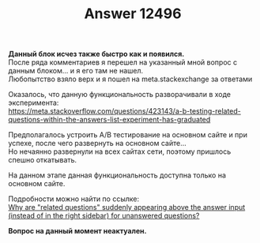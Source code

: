 ﻿---
title: "Answer 12496"
se.owner.user_id: 189027
se.owner.display_name: "Михаил Ребров"
se.owner.link: "https://ru.meta.stackoverflow.com/users/189027/%d0%9c%d0%b8%d1%85%d0%b0%d0%b8%d0%bb-%d0%a0%d0%b5%d0%b1%d1%80%d0%be%d0%b2"
se.answer_id: 12496
se.question_id: 12495
se.post_type: answer
se.is_accepted: True
---
<p><strong>Данный блок исчез также быстро как и появился.</strong><br/>
После ряда комментариев я перешел на указанный мной вопрос с данным блоком... и я его там не нашел.<br/>
Любопытство взяло верх и я пошел на meta.stackexchange за ответами</p>
<p>Оказалось, что данную функциональность разворачивали в ходе эксперимента:<br/>
<a href="https://meta.stackoverflow.com/questions/423143/a-b-testing-related-questions-within-the-answers-list-experiment-has-graduated">https://meta.stackoverflow.com/questions/423143/a-b-testing-related-questions-within-the-answers-list-experiment-has-graduated</a></p>
<p>Предполагалось устроить A/B тестирование на основном сайте и при успехе, после чего развернуть на основном сайте...<br/>
Но нечаянно развернули на всех сайтах сети, поэтому пришлось спешно откатывать.</p>
<p>На данном этапе данная функциональность доступна только на основном сайте.</p>
<p>Подробности можно найти по ссылке:<br/>
<a href="https://meta.stackexchange.com/questions/387755/why-are-related-questions-suddenly-appearing-above-the-answer-input-instead-o">Why are &quot;related questions&quot; suddenly appearing above the answer input (instead of in the right sidebar) for unanswered questions?</a></p>
<p><strong>Вопрос на данный момент неактуален.</strong></p>
